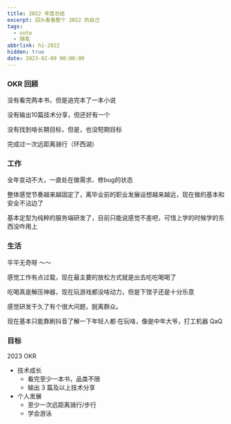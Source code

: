 ```yaml
---
title: 2022 年度总结
excerpt: 回头看看整个 2022 的自己
tags:
  - note
  - 随笔
abbrlink: hi-2022
hidden: true
date: 2023-02-09 00:00:00
---
```


### OKR 回顾

没有看完两本书，但是追完本了一本小说

没有输出10篇技术分享，但还好有一个

没有找到啥长期目标，但是，也没短期目标

完成过一次远距离骑行（环西湖）

### 工作

全年变动不大，一直处在做需求、修bug的状态

整体感觉节奏越来越固定了，离毕业前的职业发展设想越来越远，现在做的基本和安全不沾边了

基本定型为纯粹的服务端研发了，目前只能说感觉不差吧，可惜上学的时候学的东西没咋用上


### 生活

平平无奇呀 ～～

感觉工作有点过载，现在最主要的放松方式就是出去吃吃喝喝了

吃喝真是解压神器，现在玩游戏都没啥动力，但是下馆子还是十分乐意

感觉研发干久了有个很大问题，脱离群众。

现在基本只能靠刷抖音了解一下年轻人都·在玩啥，像是中年大爷，打工机器 QaQ


### 目标

2023 OKR

* 技术成长
  * 看完至少一本书，品类不限
  * 输出 3 篇及以上技术分享
* 个人发展
  * 至少一次远距离骑行/步行
  * 学会游泳





